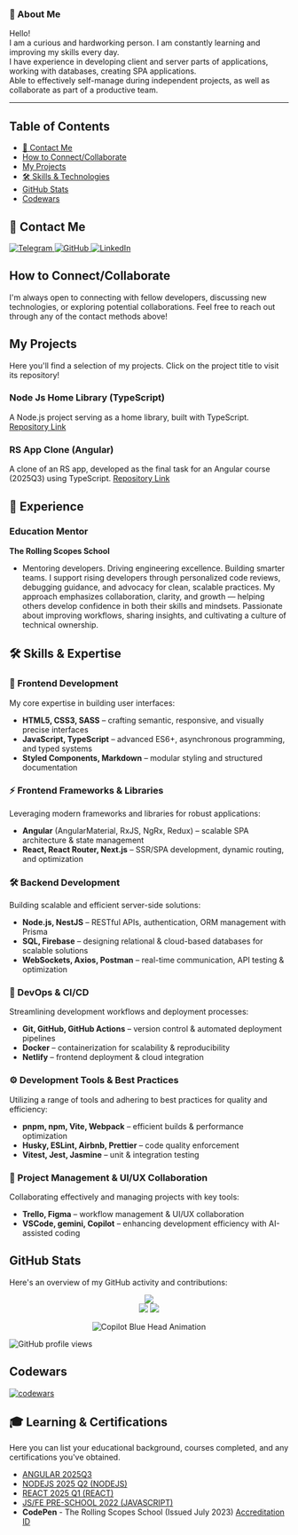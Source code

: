 ### 👋 About Me

Hello!  
I am a curious and hardworking person. I am constantly learning and improving my skills every day.  
I have experience in developing client and server parts of applications, working with databases, creating SPA applications.  
Able to effectively self-manage during independent projects, as well as collaborate as part of a productive team.

---

## Table of Contents

*   [📱 Contact Me](#-contact-me)
*   [How to Connect/Collaborate](#how-to-connectcollaborate)
*   [My Projects](#my-projects)
*   [🛠️ Skills & Technologies](#️-skills--technologies)
*   [GitHub Stats](#github-stats)
*   [Codewars](#codewars)


## 📱 Contact Me

<div align="left" id="contact_badges">
  <a href="https://t.me/pestler" target="_blank">
  <img src="https://img.shields.io/badge/Telegram-26A5E4?style=for-the-badge&logo=telegram&logoColor=white" alt="Telegram"/>
  </a>
  <a href="https://github.com/pestler/pestler" target="_blank">
  <img src="https://img.shields.io/badge/GitHub-181717?style=for-the-badge&logo=github&logoColor=white" alt="GitHub"/>
  </a>
  <a href="https://www.linkedin.com/in/aleh-pestler/" target="_blank">
  <img src="https://img.shields.io/badge/LinkedIn-0077B5?style=for-the-badge&logo=linkedin&logoColor=white" alt="LinkedIn"/>
  </a>
</div>

## How to Connect/Collaborate

I'm always open to connecting with fellow developers, discussing new technologies, or exploring potential collaborations. Feel free to reach out through any of the contact methods above!

## My Projects

Here you'll find a selection of my projects. Click on the project title to visit its repository!

### Node Js Home Library (TypeScript)
A Node.js project serving as a home library, built with TypeScript.
[Repository Link](https://github.com/pestler/nodejs2025Q2-service)

### RS App Clone (Angular)
A clone of an RS app, developed as the final task for an Angular course (2025Q3) using TypeScript.
[Repository Link](https://github.com/pestler/app-clone-angular)

## 💼 Experience

### Education Mentor
**The Rolling Scopes School**
*   Mentoring developers. Driving engineering excellence. Building smarter teams. I support rising developers through personalized code reviews, debugging guidance, and advocacy for clean, scalable practices. My approach emphasizes collaboration, clarity, and growth — helping others develop confidence in both their skills and mindsets. Passionate about improving workflows, sharing insights, and cultivating a culture of technical ownership.

## 🛠️ Skills & Expertise

### 🎨 Frontend Development
My core expertise in building user interfaces:
*   **HTML5, CSS3, SASS** – crafting semantic, responsive, and visually precise interfaces
*   **JavaScript, TypeScript** – advanced ES6+, asynchronous programming, and typed systems
*   **Styled Components, Markdown** – modular styling and structured documentation

### ⚡ Frontend Frameworks & Libraries
Leveraging modern frameworks and libraries for robust applications:
*   **Angular** (AngularMaterial, RxJS, NgRx, Redux) – scalable SPA architecture & state management
*   **React, React Router, Next.js** – SSR/SPA development, dynamic routing, and optimization

### 🛠️ Backend Development
Building scalable and efficient server-side solutions:
*   **Node.js, NestJS** – RESTful APIs, authentication, ORM management with Prisma
*   **SQL, Firebase** – designing relational & cloud-based databases for scalable solutions
*   **WebSockets, Axios, Postman** – real-time communication, API testing & optimization

### 🚀 DevOps & CI/CD
Streamlining development workflows and deployment processes:
*   **Git, GitHub, GitHub Actions** – version control & automated deployment pipelines
*   **Docker** – containerization for scalability & reproducibility
*   **Netlify** – frontend deployment & cloud integration

### ⚙️ Development Tools & Best Practices
Utilizing a range of tools and adhering to best practices for quality and efficiency:
*   **pnpm, npm, Vite, Webpack** – efficient builds & performance optimization
*   **Husky, ESLint, Airbnb, Prettier** – code quality enforcement
*   **Vitest, Jest, Jasmine** – unit & integration testing

### 🎯 Project Management & UI/UX Collaboration
Collaborating effectively and managing projects with key tools:
*   **Trello, Figma** – workflow management & UI/UX collaboration
*   **VSCode, gemini, Copilot** – enhancing development efficiency with AI-assisted coding

## GitHub Stats

Here's an overview of my GitHub activity and contributions:

<p align="center">
    <img src="https://github-readme-streak-stats.herokuapp.com/?user=pestler&theme=transparent"><br>
    <img src="https://github-readme-stats.vercel.app/api?username=pestler&show_icons=true&theme=default"/>
    <img src="https://github-readme-stats.vercel.app/api/top-langs/?username=pestler&layout=compact&theme=default"/>
</p>

<p align="center">
    <img src="https://github.githubassets.com/images/modules/site/copilot/copilot.png" alt="Copilot Blue Head Animation">
</p>



![GitHub profile views](https://komarev.com/ghpvc/?username=pestler&color=red&style=for-the-badge)

## Codewars
[![codewars](https://www.codewars.com/users/rsschool_f70de6a01e7d1393/badges/large)](https://www.codewars.com/users/rsschool_f70de6a01e7d1393/badges/large)

## 🎓 Learning & Certifications

Here you can list your educational background, courses completed, and any certifications you've obtained.

*   [ANGULAR 2025Q3](https://app.rs.school/certificate/xioeoxg7)
*   [NODEJS 2025 Q2 (NODEJS)](https://app.rs.school/certificate/bhms8qfp)
*   [REACT 2025 Q1 (REACT)](https://app.rs.school/certificate/nlcsdgyn)
*   [JS/FE PRE-SCHOOL 2022 (JAVASCRIPT)](https://app.rs.school/certificate/w4x84uks)
*   **CodePen** - The Rolling Scopes School (Issued July 2023)
    [Accreditation ID](https://www.codewars.com/users/rsschool_f70de6a01e7d1393)

[HTML5]: https://img.shields.io/badge/html5-E34F26.svg?style=for-the-badge&logo=html5&logoColor=white
[HTML5-url]: https://html.com/html5/
[CSS3]: https://img.shields.io/badge/css3-1572B6.svg?style=for-the-badge&logo=css3&logoColor=white
[CSS3-url]: https://developer.mozilla.org/en-US/docs/Web/CSS
[SASS]: https://img.shields.io/badge/sass-CC6699.svg?style=for-the-badge&logo=sass&logoColor=white
[SASS-url]: https://sass-lang.com/
[Javascript]: https://img.shields.io/badge/javascript-F7DF1E?style=for-the-badge&logo=javascript&logoColor=white
[Javascript-url]: https://developer.mozilla.org/en-US/docs/Web/JavaScript
[TypeScript]: https://img.shields.io/badge/TypeScript-3178C6.svg?style=for-the-badge&logo=typescript&logoColor=white
[TypeScript-url]: https://www.typescriptlang.org
[Styled Components]: https://img.shields.io/badge/styled--components-DB7093.svg?style=for-the-badge&logo=styled-components&logoColor=white
[Styled Components-url]: https://styled-components.com/
[Markdown]: https://img.shields.io/badge/markdown-000000.svg?style=for-the-badge&logo=markdown&logoColor=white
[Markdown-url]: https://www.markdownguide.org/
[Angular]: https://img.shields.io/badge/angular-C2185B.svg?style=for-the-badge&logo=angular&logoColor=white
[Angular-url]: https://angular.dev/
[AngularMaterial]: https://img.shields.io/badge/angular_material-009688.svg?style=for-the-badge&logo=angular-material&logoColor=white
[AngularMaterial-url]: https://material.angular.io/
[RxJS]: https://img.shields.io/badge/RxJS-B7178C.svg?style=for-the-badge&logo=reactivex&logoColor=white
[RxJS-url]: https://rxjs.dev/
[NgRx]: https://img.shields.io/badge/ngrx-BA2BD2.svg?style=for-the-badge&logo=ngrx&logoColor=white
[NgRx-url]: https://ngrx.io/
[Redux]: https://img.shields.io/badge/redux-764ABC.svg?style=for-the-badge&logo=redux&logoColor=white
[Redux-url]: https://redux.js.org/
[React]: https://img.shields.io/badge/react-61DAFB.svg?style=for-the-badge&logo=react&logoColor=white
[React-url]: https://reactjs.org/
[React Router]: https://img.shields.io/badge/react_router-CA4245.svg?style=for-the-badge&logo=react-router&logoColor=white
[React Router-url]: https://reactrouter.com/
[Next JS]: https://img.shields.io/badge/next.js-000000.svg?style=for-the-badge&logo=nextdotjs&logoColor=white
[Next JS-url]: https://nextjs.org/
[Node JS]: https://img.shields.io/badge/node.js-339933.svg?style=for-the-badge&logo=nodedotjs&logoColor=white
[Node JS-url]: https://nodejs.org/
[Nest JS]: https://img.shields.io/badge/nestjs-E0234E.svg?style=for-the-badge&logo=nestjs&logoColor=white
[Nest JS-url]: https://nestjs.com/
[Prisma]: https://img.shields.io/badge/prisma-2D3748.svg?style=for-the-badge&logo=prisma&logoColor=white
[Prisma-url]: https://www.prisma.io/
[Postman]: https://img.shields.io/badge/postman-FF6C37.svg?style=for-the-badge&logo=postman&logoColor=white
[Postman-url]: https://www.postman.com/
[Axios]: https://img.shields.io/badge/axios-5A29E4.svg?style=for-the-badge&logo=axios&logoColor=white
[Axios-url]: https://axios-http.com/
[WebSocket]: https://img.shields.io/badge/websocket-010101.svg?style=for-the-badge&logo=websocket&logoColor=white
[WebSocket-url]: https://developer.mozilla.org/en-US/docs/Web/API/WebSockets_API
[SQL]: https://img.shields.io/badge/SQL-4169E1?style=for-the-badge&logo=postgresql&logoColor=white
[SQL-url]: https://www.w3schools.com/sql/
[Git]: https://img.shields.io/badge/git-F05032.svg?style=for-the-badge&logo=git&logoColor=white
[Git-url]: https://git-scm.com/
[GitHub]: https://img.shields.io/badge/github-181717.svg?style=for-the-badge&logo=github&logoColor=white
[GitHub-url]: https://github.com/
[GitHubActions]: https://img.shields.io/badge/github_actions-2088FF.svg?style=for-the-badge&logo=github-actions&logoColor=white
[GitHubActions-url]: https://github.com/features/actions
[Netlify]: https://img.shields.io/badge/netlify-00C7B7.svg?style=for-the-badge&logo=netlify&logoColor=white
[Netlify-url]: https://www.netlify.com/
[npm]: https://img.shields.io/badge/npm-CB3837.svg?style=for-the-badge&logo=npm&logoColor=white
[npm-url]: https://www.npmjs.com/
[Vite]: https://img.shields.io/badge/vite-646CFF.svg?style=for-the-badge&logo=vite&logoColor=white
[Vite-url]: https://vitejs.dev/
[Webpack]: https://img.shields.io/badge/webpack-8DD6F9.svg?style=for-the-badge&logo=webpack&logoColor=white
[Webpack-url]: https://webpack.js.org/
[Husky]: https://img.shields.io/badge/husky-000000.svg?style=for-the-badge&logo=husky&logoColor=white
[Husky-url]: https://typicode.github.io/husky/
[Eslint]: https://img.shields.io/badge/eslint-4B32C3.svg?style=for-the-badge&logo=eslint&logoColor=white
[Eslint-url]: https://eslint.org/
[Airbnb]: https://img.shields.io/badge/airbnb-FF5A5F.svg?style=for-the-badge&logo=airbnb&logoColor=white
[Airbnb-url]: https://airbnb.io/javascript/
[Prettier]: https://img.shields.io/badge/prettier-F7B93E.svg?style=for-the-badge&logo=prettier&logoColor=white
[Prettier-url]: https://prettier.io/
[Docker]: https://img.shields.io/badge/docker-2496ED.svg?style=for-the-badge&logo=docker&logoColor=white
[Docker-url]: https://www.docker.com/
[Vitest]: https://img.shields.io/badge/vitest-6E9F18.svg?style=for-the-badge&logo=vitest&logoColor=white
[Vitest-url]: https://vitest.dev/
[Jest]: https://img.shields.io/badge/jest-C21325.svg?style=for-the-badge&logo=jest&logoColor=white
[Jest-url]: https://jestjs.io/
[Jasmine]: https://img.shields.io/badge/jasmine-8A4182.svg?style=for-the-badge&logo=jasmine&logoColor=white
[Jasmine-url]: https://jasmine.github.io/
[Trello]: https://img.shields.io/badge/trello-0079BF.svg?style=for-the-badge&logo=trello&logoColor=white
[Trello-url]: https://trello.com/
[Figma]: https://img.shields.io/badge/figma-F24E1E.svg?style=for-the-badge&logo=figma&logoColor=white
[Figma-url]: https://www.figma.com/
[VSCode]: https://img.shields.io/badge/visual_studio_code-007ACC.svg?style=for-the-badge&logo=visual-studio-code&logoColor=white
[VSCode-url]: https://code.visualstudio.com/
[Copilot]: https://img.shields.io/badge/copilot-000000.svg?style=for-the-badge&logo=github&logoColor=white
[Copilot-url]: https://github.com/features/copilot
[Firebase]: https://img.shields.io/badge/firebase-FFCA28.svg?style=for-the-badge&logo=firebase&logoColor=white
[Firebase-url]: https://firebase.google.com/
